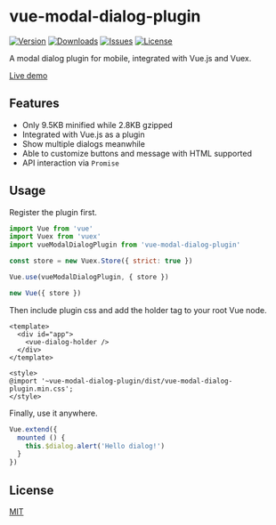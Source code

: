 # vue-modal-dialog-plugin

[![Version](https://img.shields.io/npm/v/vue-modal-dialog-plugin.svg)](https://www.npmjs.com/package/vue-modal-dialog-plugin)
[![Downloads](https://img.shields.io/npm/dm/vue-modal-dialog-plugin.svg)](https://npmcharts.com/compare/vue-modal-dialog-plugin?minimal=true)
[![Issues](https://img.shields.io/github/issues/valesdev/vue-modal-dialog-plugin.svg)](https://github.com/valesdev/vue-modal-dialog-plugin/issues)
[![License](https://img.shields.io/npm/l/vue-modal-dialog-plugin.svg)](https://www.npmjs.com/package/vue-modal-dialog-plugin)

A modal dialog plugin for mobile, integrated with Vue.js and Vuex.

[Live demo](https://open.vales.io/vue-modal-dialog-plugin/demo.html)

## Features

- Only 9.5KB minified while 2.8KB gzipped
- Integrated with Vue.js as a plugin
- Show multiple dialogs meanwhile
- Able to customize buttons and message with HTML supported
- API interaction via `Promise`

## Usage

Register the plugin first.

```js
import Vue from 'vue'
import Vuex from 'vuex'
import vueModalDialogPlugin from 'vue-modal-dialog-plugin'

const store = new Vuex.Store({ strict: true })

Vue.use(vueModalDialogPlugin, { store })

new Vue({ store })
```

Then include plugin css and add the holder tag to your root Vue node.

```vue
<template>
  <div id="app">
    <vue-dialog-holder />
  </div>
</template>

<style>
@import '~vue-modal-dialog-plugin/dist/vue-modal-dialog-plugin.min.css';
</style>
```

Finally, use it anywhere.

```js
Vue.extend({
  mounted () {
    this.$dialog.alert('Hello dialog!')
  }
})
```

## License

[MIT](http://opensource.org/licenses/MIT)
